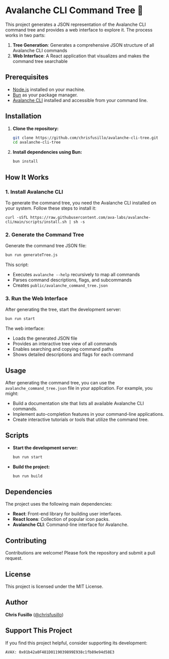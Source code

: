 # Avalanche CLI Command Tree 🔺

This project generates a JSON representation of the Avalanche CLI command tree and provides a web interface to explore it. The process works in two parts:

1. **Tree Generation**: Generates a comprehensive JSON structure of all Avalanche CLI commands
2. **Web Interface**: A React application that visualizes and makes the command tree searchable

## Prerequisites

- [Node.js](https://nodejs.org/) installed on your machine.
- [Bun](https://bun.sh/) as your package manager.
- [Avalanche CLI](https://github.com/ava-labs/avalanche-cli) installed and accessible from your command line.

## Installation

1. **Clone the repository:**

   ```bash
   git clone https://github.com/chrisfusillo/avalanche-cli-tree.git
   cd avalanche-cli-tree
   ```

2. **Install dependencies using Bun:**

   ```bash
   bun install
   ```

## How It Works

### 1. Install Avalanche CLI

To generate the command tree, you need the Avalanche CLI installed on your system. Follow these steps to install it:

```
curl -sSfL https://raw.githubusercontent.com/ava-labs/avalanche-cli/main/scripts/install.sh | sh -s
```

### 2. Generate the Command Tree

Generate the command tree JSON file:

```bash
bun run generateTree.js
```

This script:

- Executes `avalanche --help` recursively to map all commands
- Parses command descriptions, flags, and subcommands
- Creates `public/avalanche_command_tree.json`

### 3. Run the Web Interface

After generating the tree, start the development server:

```bash
bun run start
```

The web interface:

- Loads the generated JSON file
- Provides an interactive tree view of all commands
- Enables searching and copying command paths
- Shows detailed descriptions and flags for each command

## Usage

After generating the command tree, you can use the `avalanche_command_tree.json` file in your application. For example, you might:

- Build a documentation site that lists all available Avalanche CLI commands.
- Implement auto-completion features in your command-line applications.
- Create interactive tutorials or tools that utilize the command tree.

## Scripts

- **Start the development server:**

  ```bash
  bun run start
  ```

- **Build the project:**

  ```bash
  bun run build
  ```

## Dependencies

The project uses the following main dependencies:

- **React**: Front-end library for building user interfaces.
- **React Icons**: Collection of popular icon packs.
- **Avalanche CLI**: Command-line interface for Avalanche.

## Contributing

Contributions are welcome! Please fork the repository and submit a pull request.

## License

This project is licensed under the MIT License.

## Author

**Chris Fusillo** ([@chrisfusillo](https://x.com/chrisfusillo))

## Support This Project

If you find this project helpful, consider supporting its development:

```
AVAX: 0x01b42a0F481D0119039899E938c1fb89e94d58E3
```
